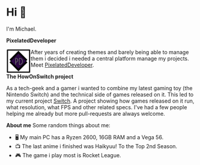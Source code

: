 # Hi 👋

I'm Michael. 

**PixelatedDeveloper**

<a href="https://github.com/pixelateddeveloper"><img height="65" align="left" src="https://github.com/PixelatedDeveloper/PixelatedDeveloper/raw/master/icon/logo.png"></a>

After years of creating themes and barely being able to manage them i decided i needed a central platform manage my projects. Meet [PixelatedDeveloper](https://github.com/pixelateddeveloper). 

**The HowOnSwitch project**

As a tech-geek and a gamer i wanted to combine my latest gaming toy (the Nintendo Switch) and the technical side of games released on it. This led to my current project [Switch](https://github.com/PixelatedDeveloper/switch). A project showing how games released on it run, what resolution, what FPS and other related specs. I've had a few people helping me already but more pull-requests are always welcome.

**About me**
Some random things about me: 
- 🖥️  My main PC has a Ryzen 2600, 16GB RAM and a Vega 56. 
- 📺 The last anime i finished was Haikyuu! To the Top 2nd Season.
- 🎮 The game i play most is Rocket League.


<!--
**boumannm/boumannm** is a ✨ _special_ ✨ repository because its `README.md` (this file) appears on your GitHub profile.

Here are some ideas to get you started:

- 🔭 I’m currently working on ...
- 🌱 I’m currently learning ...
- 👯 I’m looking to collaborate on ...
- 🤔 I’m looking for help with ...
- 💬 Ask me about ...
- 📫 How to reach me: ...
- 😄 Pronouns: ...
- ⚡ Fun fact: ...
-->
